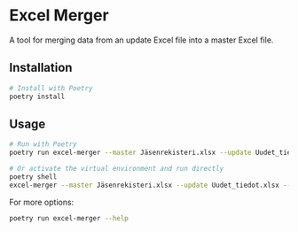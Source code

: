 # Excel Merger

A tool for merging data from an update Excel file into a master Excel file.

## Installation

```bash
# Install with Poetry
poetry install
```

## Usage

```bash
# Run with Poetry
poetry run excel-merger --master Jäsenrekisteri.xlsx --update Uudet_tiedot.xlsx --output merged_output.xlsx

# Or activate the virtual environment and run directly
poetry shell
excel-merger --master Jäsenrekisteri.xlsx --update Uudet_tiedot.xlsx --output merged_output.xlsx
```

For more options:
```bash
poetry run excel-merger --help
```
